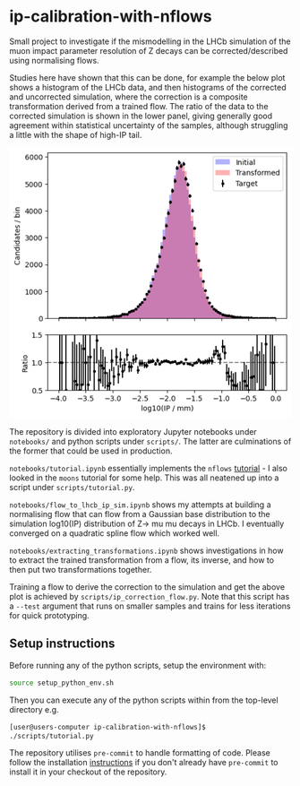 # ip-calibration-with-nflows
Small project to investigate if the mismodelling in the LHCb simulation of the muon impact parameter resolution of Z decays can be corrected/described using normalising flows.

Studies here have shown that this can be done, for example the below plot shows a histogram of the LHCb data, and then histograms of the corrected and uncorrected simulation, where the correction is a composite transformation derived from a trained flow. The ratio of the data to the corrected simulation is shown in the lower panel, giving generally good agreement within statistical uncertainty of the samples, although struggling a little with the shape of high-IP tail.

![Example of IP correction](./readme_plots/example.png)

The repository is divided into exploratory Jupyter notebooks under `notebooks/` and python scripts under `scripts/`. The latter are culminations of the former that could be used in production.

`notebooks/tutorial.ipynb` essentially implements the `nflows` [tutorial](https://pypi.org/project/nflows/) - I also looked in the `moons` tutorial for some help.
This was all neatened up into a script under `scripts/tutorial.py`.

`notebooks/flow_to_lhcb_ip_sim.ipynb` shows my attempts at building a normalising flow that can flow from a Gaussian base distribution to the simulation log10(IP) distribution of Z-> mu mu decays in LHCb. I eventually converged on a quadratic spline flow which worked well.

`notebooks/extracting_transformations.ipynb` shows investigations in how to extract the trained transformation from a flow, its inverse, and how to then put two transformations together.

Training a flow to derive the correction to the simulation and get the above plot is achieved by `scripts/ip_correction_flow.py`. Note that this script has a `--test` argument that runs on smaller samples and trains for less iterations for quick prototyping.

## Setup instructions

Before running any of the python scripts, setup the environment with:

```bash
source setup_python_env.sh
```

Then you can execute any of the python scripts within from the top-level directory e.g.

```
[user@users-computer ip-calibration-with-nflows]$ ./scripts/tutorial.py
```

The repository utilises `pre-commit` to handle formatting of code. Please follow the installation [instructions](https://pre-commit.com/) if you don't already have `pre-commit` to install it in your checkout of the repository.
